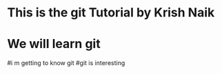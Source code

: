 # This is the git Tutorial by Krish Naik
# We will learn git 
#i m getting to know  git 
#git is interesting

 

